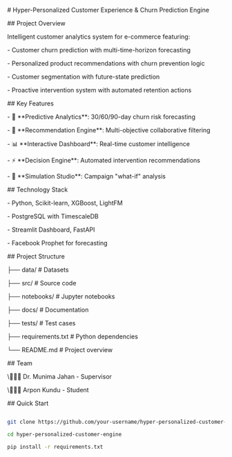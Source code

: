 \# Hyper-Personalized Customer Experience \& Churn Prediction Engine



\## Project Overview

Intelligent customer analytics system for e-commerce featuring:

\- Customer churn prediction with multi-time-horizon forecasting

\- Personalized product recommendations with churn prevention logic

\- Customer segmentation with future-state prediction

\- Proactive intervention system with automated retention actions



\## Key Features

\- 🎯 \*\*Predictive Analytics\*\*: 30/60/90-day churn risk forecasting

\- 🎪 \*\*Recommendation Engine\*\*: Multi-objective collaborative filtering

\- 📊 \*\*Interactive Dashboard\*\*: Real-time customer intelligence

\- ⚡ \*\*Decision Engine\*\*: Automated intervention recommendations

\- 🔮 \*\*Simulation Studio\*\*: Campaign "what-if" analysis



\## Technology Stack

\- Python, Scikit-learn, XGBoost, LightFM

\- PostgreSQL with TimescaleDB

\- Streamlit Dashboard, FastAPI

\- Facebook Prophet for forecasting


\## Project Structure

├── data/              # Datasets

├── src/               # Source code

├── notebooks/         # Jupyter notebooks

├── docs/              # Documentation

├── tests/             # Test cases

├── requirements.txt   # Python dependencies

└── README.md         # Project overview

\## Team

\🧑🏻‍🏫 Dr. Munima Jahan - Supervisor

\🧑🏻‍🎓 Arpon Kundu - Student


\## Quick Start

```bash

git clone https://github.com/your-username/hyper-personalized-customer-engine

cd hyper-personalized-customer-engine

pip install -r requirements.txt

